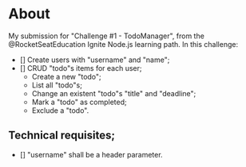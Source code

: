 # About #
My submission for "Challenge #1 - TodoManager", from the @RocketSeatEducation Ignite Node.js learning path.
In this challenge:
- [] Create users with "username" and "name";
- [] CRUD "todo"s items for each user;
    - Create a new "todo";
    - List all "todo"s;
    - Change an existent "todo"s "title" and "deadline";
    - Mark a "todo" as completed;
    - Exclude a "todo". 

## Technical requisites; ##
- [] "username" shall be a header parameter.